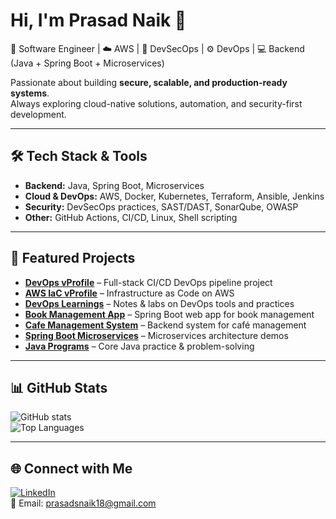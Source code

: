 # Hi, I'm Prasad Naik 👋  
🚀 Software Engineer | ☁️ AWS | 🔐 DevSecOps | ⚙️ DevOps | 💻 Backend (Java + Spring Boot + Microservices)  

Passionate about building **secure, scalable, and production-ready systems**.  
Always exploring cloud-native solutions, automation, and security-first development.  

---

## 🛠️ Tech Stack & Tools
- **Backend:** Java, Spring Boot, Microservices  
- **Cloud & DevOps:** AWS, Docker, Kubernetes, Terraform, Ansible, Jenkins  
- **Security:** DevSecOps practices, SAST/DAST, SonarQube, OWASP  
- **Other:** GitHub Actions, CI/CD, Linux, Shell scripting  

---

## 📌 Featured Projects
- [**DevOps vProfile**](https://github.com/prasaa18/Devops-vprofile) – Full-stack CI/CD DevOps pipeline project  
- [**AWS IaC vProfile**](https://github.com/prasaa18/iac-vprofile) – Infrastructure as Code on AWS  
- [**DevOps Learnings**](https://github.com/prasaa18/Devopslearnin) – Notes & labs on DevOps tools and practices  
- [**Book Management App**](https://github.com/prasaa18/bookmangemt-springboot-webapp) – Spring Boot web app for book management  
- [**Cafe Management System**](https://github.com/prasaa18/cafemanagement) – Backend system for café management  
- [**Spring Boot Microservices**](https://github.com/prasaa18/springbootmicroservices) – Microservices architecture demos  
- [**Java Programs**](https://github.com/prasaa18/java-programs) – Core Java practice & problem-solving  

---

## 📊 GitHub Stats
![GitHub stats](https://github-readme-stats.vercel.app/api?username=prasaa18&show_icons=true&theme=radical)  
![Top Languages](https://github-readme-stats.vercel.app/api/top-langs?username=prasaa18&layout=compact&theme=radical)  

---

## 🌐 Connect with Me
[![LinkedIn](https://img.shields.io/badge/LinkedIn-blue?logo=linkedin&logoColor=white)](https://www.linkedin.com/in/prasad-naik-5340661ab)  
📧 Email: prasadsnaik18@gmail.com


